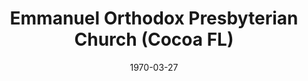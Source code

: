 ---
date: &id001 1970-03-27
end_date: null
location:
  address: null
  city: Cocoa
  state: FL
minister:
- end: 1975-01-01
  name: A. Boyce Spooner
  start: 1970-03-27
  type: pastor
ministers:
- A. Boyce Spooner
name: Emmanuel Orthodox Presbyterian Church
names:
- end: 1976-04-24
  name: Emmanuel Orthodox Presbyterian Church
  start: 1970-03-27
origination_date: *id001
raw_data: "FLORIDA Cocoa\nEmmanuel Orthodox Presbyterian Church  (March 27, 1970\u2013\
  April 24, 1976)\nPastor: A. Boyce Spooner, 1970\u201375"
received_from: MISSING
states:
- FL
status:
  active: false
  end_date: 1976-04-24
  reason: null
  received_from: null
  withdrawal_to: null
title: Emmanuel Orthodox Presbyterian Church (Cocoa FL)

---